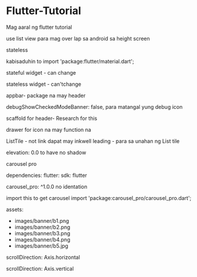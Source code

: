 # Flutter-Tutorial
Mag aaral ng flutter tutorial

use list view para mag over lap sa android sa height screen

stateless

kabisaduhin to import 'package:flutter/material.dart';


stateful widget - can change

stateless widget - can'tchange


appbar- package na may header

debugShowCheckedModeBanner: false, para matangal yung debug icon


scaffold for header- Research for this

drawer for icon na may function na


ListTile - not link dapat may inkwell
leading - para sa unahan ng List tile

elevation: 0.0 to have no shadow

carousel pro

dependencies:
  flutter:
    sdk: flutter
  
  carousel_pro: ^1.0.0
  no identation
  
  import this to get carousel 
  import 'package:carousel_pro/carousel_pro.dart';



 assets:
   - images/banner/b1.png
   - images/banner/b2.png
   - images/banner/b3.png
   - images/banner/b4.png
   - images/banner/b5.jpg

 scrollDirection: Axis.horizontal

 scrollDirection: Axis.vertical

  
  
  
  
